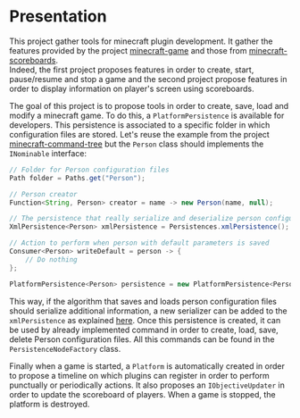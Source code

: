 # Presentation

This project gather tools for minecraft plugin development. It gather the features provided by the project [minecraft-game](https://github.com/Pierre-Emmanuel41/minecraft-game.git) and those from [minecraft-scoreboards](https://github.com/Pierre-Emmanuel41/minecraft-scoreboards.git).  
Indeed, the first project proposes features in order to create, start, pause/resume and stop a game and the second project propose features in order to display information on player's screen using scoreboards.

The goal of this project is to propose tools in order to create, save, load and modify a minecraft game. To do this, a <code>PlatformPersistence</code>  is available for developers. This persistence is associated to a specific folder in which configuration files are stored. Let's reuse the example  from the project [minecraft-command-tree](https://github.com/Pierre-Emmanuel41/minecraft-command-tree/blob/master/Tutorial.md) but the <code>Person</code> class should implements the <code>INominable</code> interface:

```java
// Folder for Person configuration files
Path folder = Paths.get("Person");

// Person creator
Function<String, Person> creator = name -> new Person(name, null);

// The persistence that really serialize and deserialize person configuration files
XmlPersistence<Person> xmlPersistence = Persistences.xmlPersistence();

// Action to perform when person with default parameters is saved
Consumer<Person> writeDefault = person -> {
	// Do nothing
};

PlatformPersistence<Person> persistence = new PlatformPersistence<Person>(folder, creator, xmlPersistence, writeDefault);
```

This way, if the algorithm that saves and loads person configuration files should serialize additional information, a new serializer can be added to the <code>xmlPersistence</code> as explained [here](https://github.com/Pierre-Emmanuel41/persistence/blob/master/Example.md). Once this persistence is created, it can be used by already implemented command in order to create, load, save, delete Person configuration files. All this commands can be found in the <code>PersistenceNodeFactory</code> class. 

Finally when a game is started, a <code>Platform</code> is automatically created in order to propose a timeline on which plugins can register in order to perform punctually or periodically actions. It also proposes an <code>IObjectiveUpdater</code> in order to update the scoreboard of players.
When a game is stopped, the platform is destroyed.